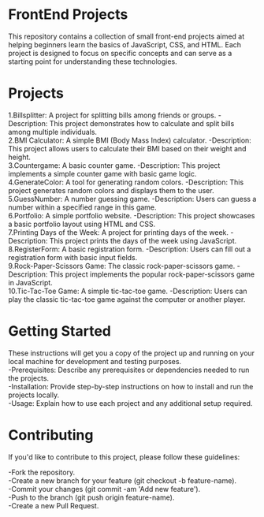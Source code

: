 # FrontEnd Projects
This repository contains a collection of small front-end projects aimed at helping beginners learn the basics of JavaScript, CSS, and HTML. Each project is designed to focus on specific concepts and can serve as a starting point for understanding these technologies.

# Projects
1.Billsplitter: A project for splitting bills among friends or groups.
-Description: This project demonstrates how to calculate and split bills among multiple individuals.
<br>
2.BMI Calculator: A simple BMI (Body Mass Index) calculator.
-Description: This project allows users to calculate their BMI based on their weight and height.
<br>
3.Countergame: A basic counter game.
-Description: This project implements a simple counter game with basic game logic.
<br>
4.GenerateColor: A tool for generating random colors.
-Description: This project generates random colors and displays them to the user.
<br>
5.GuessNumber: A number guessing game.
-Description: Users can guess a number within a specified range in this game.
<br>
6.Portfolio: A simple portfolio website.
-Description: This project showcases a basic portfolio layout using HTML and CSS.
<br>
7.Printing Days of the Week: A project for printing days of the week.
-Description: This project prints the days of the week using JavaScript.
<br>
8.RegisterForm: A basic registration form.
-Description: Users can fill out a registration form with basic input fields.
<br>
9.Rock-Paper-Scissors Game: The classic rock-paper-scissors game.
-Description: This project implements the popular rock-paper-scissors game in JavaScript.
<br>
10.Tic-Tac-Toe Game: A simple tic-tac-toe game.
-Description: Users can play the classic tic-tac-toe game against the computer or another player.
<br>

# Getting Started
These instructions will get you a copy of the project up and running on your local machine for development and testing purposes.
<br>
-Prerequisites: Describe any prerequisites or dependencies needed to run the projects.
<br>
-Installation: Provide step-by-step instructions on how to install and run the projects locally.
<br>
-Usage: Explain how to use each project and any additional setup required.
<br>


# Contributing
If you'd like to contribute to this project, please follow these guidelines:

-Fork the repository.
<br>
-Create a new branch for your feature (git checkout -b feature-name).
<br>
-Commit your changes (git commit -am 'Add new feature').
<br>
-Push to the branch (git push origin feature-name).
<br>
-Create a new Pull Request.
<br>
